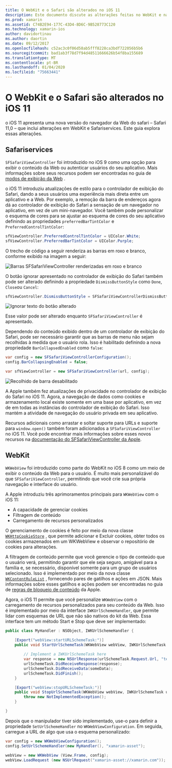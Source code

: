 ```yaml
---
title: O WebKit e o Safari são alterados no iOS 11
description: Este documento discute as alterações feitas no WebKit e na estrutura de serviços do Safari no iOS 11. Ele descreve como trabalhar com atualizações de estilo em SFSafariViewController e novos recursos no WKWebView.
ms.prod: xamarin
ms.assetid: C74B2E94-177C-43D4-8D6C-9B528773C120
ms.technology: xamarin-ios
author: davidortinau
ms.author: daortin
ms.date: 09/12/2017
ms.openlocfilehash: c52ac3c0f06d58ab5fff8228ca3bdf722056b5b6
ms.sourcegitcommit: bad1ab3f78d7f94d48511666626b54f8ba155689
ms.translationtype: MT
ms.contentlocale: pt-BR
ms.lasthandoff: 01/04/2020
ms.locfileid: "75663441"
---
```

# <a name="webkit-and-safari-changes-in-ios-11"></a>O WebKit e o Safari são alterados no iOS 11

o iOS 11 apresenta uma nova versão do navegador da Web do safari – Safari 11,0 – que inclui alterações em WebKit e Safariservices. Este guia explora essas alterações.

## <a name="safariservices"></a>Safariservices

`SFSafariViewController` foi introduzido no iOS 9 como uma opção para exibir o conteúdo da Web ou autenticar usuários do seu aplicativo. Mais informações sobre seus recursos podem ser encontradas no guia de [modos de exibição da Web](~/ios/user-interface/controls/webview.md#sfsafariviewcontroller) .

o iOS 11 introduziu atualizações de estilo para o controlador de exibição do Safari, dando a seus usuários uma experiência mais direta entre um aplicativo e a Web. Por exemplo, a remoção da barra de endereços agora dá ao controlador de exibição do Safari a sensação de um navegador no aplicativo, em vez de um mini-navegador. Você também pode personalizar o esquema de cores para se ajustar ao esquema de cores do seu aplicativo definindo as propriedades `preferredBarTintColor` e `PreferredControlTintColor`:

```csharp
sfViewController.PreferredControlTintColor = UIColor.White;
sfViewController.PreferredBarTintColor = UIColor.Purple;
```

O trecho de código a seguir renderiza as barras em roxo e branco, conforme exibido na imagem a seguir:

![Barras SFSafariViewController renderizadas em roxo e branco](web-images/image1.png)

O botão ignorar apresentado no controlador de exibição do Safari também pode ser alterado definindo a propriedade `DismissButtonStyle` como `Done`, `Close`ou `Cancel`:

```csharp
sfViewController.DismissButtonStyle = SFSafariViewControllerDismissButtonStyle.Close;
```

![Ignorar texto do botão alterado](web-images/image2.png)

Esse valor pode ser alterado enquanto `SFSafariViewController` é apresentado.

Dependendo do conteúdo exibido dentro de um controlador de exibição do Safari, pode ser necessário garantir que as barras de menu não sejam recolhidas à medida que o usuário rola. Isso é habilitado definindo a nova propriedade `BarCollapsedEnabled` como `false`:

```csharp
var config = new SFSafariViewControllerConfiguration();
config.BarCollapsingEnabled = false;

var sfViewController = new SFSafariViewController(url, config);
```

![Recolhido de barra desabilitado](web-images/image3.png)

A Apple também fez atualizações de privacidade no controlador de exibição do Safari no iOS 11. Agora, a navegação de dados como cookies e armazenamento local existe somente em uma base por aplicativo, em vez de em todas as instâncias do controlador de exibição do Safari. Isso mantém a atividade de navegação do usuário privada em seu aplicativo.

Recursos adicionais como arrastar e soltar suporte para URLs e suporte para `window.open()` também foram adicionados a `SFSafariViewController` no iOS 11. Você pode encontrar mais informações sobre esses novos recursos na [documentação do SFSafariViewController da Apple](https://developer.apple.com/documentation/safariservices/sfsafariviewcontroller?changes=latest_minor).

## <a name="webkit"></a>WebKit

`WKWebView` foi introduzido como parte do WebKit no iOS 8 como um meio de exibir o conteúdo da Web para o usuário. É muito mais personalizável do que `SFSafariViewController`, permitindo que você crie sua própria navegação e interface do usuário.

A Apple introduziu três aprimoramentos principais para `WKWebView` com o iOS 11: 

- A capacidade de gerenciar cookies
- Filtragem de conteúdo
- Carregamento de recursos personalizados

O gerenciamento de cookies é feito por meio da nova classe [`WKHttpCookieStore`](https://developer.apple.com/documentation/webkit/wkhttpcookiestore) , que permite adicionar e Excluir cookies, obter todos os cookies armazenados em um WKWebView e observar o repositório de cookies para alterações.

A filtragem de conteúdo permite que você gerencie o tipo de conteúdo que o usuário verá, permitindo garantir que ele seja seguro, amigável para a família e, se necessário, disponível somente para um grupo de usuários selecionado. Isso é implementado por meio da nova classe [`WKContentRuleList`](https://developer.apple.com/documentation/webkit/wkcontentrulelist) , fornecendo pares de gatilhos e ações em JSON. Mais informações sobre esses gatilhos e ações podem ser encontradas no guia de [regras de bloqueio de conteúdo](https://developer.apple.com/library/content/documentation/Extensions/Conceptual/ContentBlockingRules/Introduction/Introduction.html) da Apple.

Agora, o iOS 11 permite que você personalize `WKWebView` com o carregamento de recursos personalizados para seu conteúdo da Web. Isso é implementado por meio da interface `IWKUrlSchemeHandler`, que permite lidar com esquemas de URL que não são nativos do kit da Web. Essa interface tem um método Start e Stop que deve ser implementado:

```csharp
public class MyHandler : NSObject, IWKUrlSchemeHandler {

    [Export("webView:startURLSchemeTask:")]
    public void StartUrlSchemeTask(WKWebView webView, IWKUrlSchemeTask urlSchemeTask){
        
        // Implement a IWKUrlSchemeTask here
        var response = new NSUrlResponse(urlSchemeTask.Request.Url, "text/html", ContentLength, null);
        urlSchemeTask.DidReceiveResponse(response);
        urlSchemeTask.DidReceiveData(someData);
        urlSchemeTask.DidFinish();
    }

    [Export("webView:stopURLSchemeTask:")]
    public void StopUrlSchemeTask(WKWebView webView, IWKUrlSchemeTask urlSchemeTask){
        throw new NotImplementedException();
    }

}
``` 

Depois que o manipulador tiver sido implementado, use-o para definir a propriedade `SetUrlSchemeHandler` no `WKWebViewConfiguration`. Em seguida, carregue a URL de algo que usa o esquema personalizado:

```csharp
var config = new WKWebViewConfiguration();
config.SetUrlSchemeHandler(new MyHandler(), "xamarin-asset");

webView = new WKWebView (View.Frame, config);
webView.LoadRequest (new NSUrlRequest("xamarin-asset://xamarin.com"));
```
